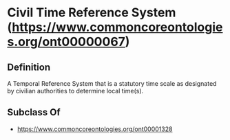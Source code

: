 # Civil Time Reference System (https://www.commoncoreontologies.org/ont00000067)

## Definition
A Temporal Reference System that is a statutory time scale as designated by civilian authorities to determine local time(s).

## Subclass Of
- https://www.commoncoreontologies.org/ont00001328

